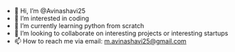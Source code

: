 - 👋 Hi, I’m @Avinashavi25
- 👀 I’m interested in coding
- 🌱 I’m currently learning python from scratch
- 💞️ I’m looking to collaborate on interesting projects or interesting startups
- 📫 How to reach me via email: m.avinashavi25@gmail.com

<!---
Avinashavi25/Avinashavi25 is a ✨ special ✨ repository because its `README.md` (this file) appears on your GitHub profile.
You can click the Preview link to take a look at your changes.
--->
